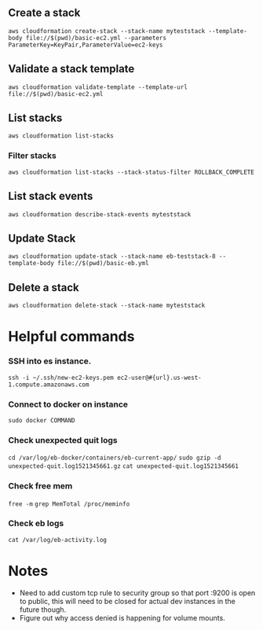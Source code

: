 ## Create a stack
`aws cloudformation create-stack --stack-name myteststack --template-body file://$(pwd)/basic-ec2.yml --parameters ParameterKey=KeyPair,ParameterValue=ec2-keys`

## Validate a stack template 
`aws cloudformation validate-template --template-url file://$(pwd)/basic-ec2.yml`

## List stacks
`aws cloudformation list-stacks`

### Filter stacks 
`aws cloudformation list-stacks --stack-status-filter ROLLBACK_COMPLETE`

## List stack events 
`aws cloudformation describe-stack-events myteststack`

## Update Stack 
`aws cloudformation update-stack --stack-name eb-teststack-8 --template-body file://$(pwd)/basic-eb.yml`

## Delete a stack 
`aws cloudformation delete-stack --stack-name myteststack`


# Helpful commands 

### SSH into es instance.
`ssh -i ~/.ssh/new-ec2-keys.pem ec2-user@#{url}.us-west-1.compute.amazonaws.com`

### Connect to docker on instance 
`sudo docker COMMAND`

### Check unexpected quit logs 
`cd /var/log/eb-docker/containers/eb-current-app/`
`sudo gzip -d unexpected-quit.log1521345661.gz`
`cat unexpected-quit.log1521345661`


### Check free mem
`free -m`
`grep MemTotal /proc/meminfo`

### Check eb logs 
`cat /var/log/eb-activity.log`



# Notes 

- Need to add custom tcp rule to security group so that port :9200 is open to public, this will need to be closed for actual dev instances in the future though.
- Figure out why access denied is happening for volume mounts.